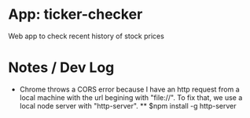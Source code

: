 # App: ticker-checker
Web app to check recent history of stock prices

# Notes / Dev Log
* Chrome throws a CORS error because I have an http request from a local machine with the url begining with "file://". To fix that, we use a local node server with "http-server".
** $npm install -g http-server
